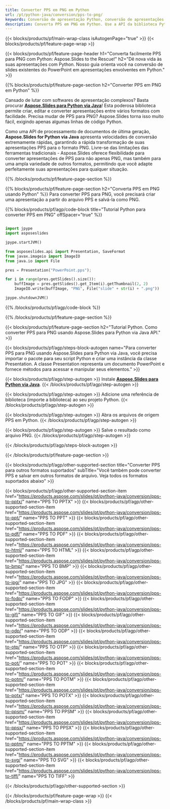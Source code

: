 ```yaml
---
title: Converter PPS em PNG em Python
url: /pt/python-java/conversion/pps-to-png/
keywords: Conversão de apresentação Python, conversão de apresentações para Python, Python para apresentações, Aspose.Slides Python, conversão de PPS para PNG, biblioteca de apresentação Python
description: Converta PPS em PNG em Python. Use a API da biblioteca Python para converter arquivos PPS em PNG
---
```


{{< blocks/products/pf/main-wrap-class isAutogenPage="true" >}}
{{< blocks/products/pf/feature-page-wrap >}}

{{< blocks/products/pf/feature-page-header h1="Converta facilmente PPS para PNG com Python: Aspose.Slides to the Rescue!" h2="Dê nova vida às suas apresentações com Python. Nosso guia orienta você na conversão de slides existentes do PowerPoint em apresentações envolventes em Python." >}}

{{% blocks/products/pf/feature-page-section h2="Converter PPS em PNG em Python" %}}

Cansado de lutar com softwares de apresentação complexos? Basta procurar [**Aspose.Slides para Python via Java**](https://products.aspose.com/slides/pt/python-java/)! Esta poderosa biblioteca permite criar, editar e converter apresentações entre vários formatos com facilidade. Precisa mudar de PPS para PNG? Aspose.Slides torna isso muito fácil, exigindo apenas algumas linhas de código Python.

Como uma API de processamento de documentos de última geração, **Aspose.Slides for Python via Java** apresenta velocidades de conversão extremamente rápidas, garantindo a rápida transformação de suas apresentações PPS para o formato PNG. Livre-se das limitações das ferramentas tradicionais - Aspose.Slides oferece flexibilidade para converter apresentações de PPS para não apenas PNG, mas também para uma ampla variedade de outros formatos, permitindo que você adapte perfeitamente suas apresentações para qualquer situação.

{{% /blocks/products/pf/feature-page-section %}}

{{% blocks/products/pf/feature-page-section  h2="Converta PPS em PNG usando Python" %}}
Para converter PPS para PNG, você precisará criar uma apresentação a partir do arquivo PPS e salvá-la como PNG.

{{% blocks/products/pf/agp/code-block title="Tutorial Python para converter PPS em PNG" offSpacer="true" %}}

```python

import jpype
import asposeslides

jpype.startJVM()

from asposeslides.api import Presentation, SaveFormat
from javax.imageio import ImageIO
from java.io import File

pres = Presentation("PowerPoint.pps");

for i in range(pres.getSlides().size()):
    buffImage = pres.getSlides().get_Item(i).getThumbnail(2, 2)
    ImageIO.write(buffImage, "PNG", File("slide" + str(i) + ".png"))

jpype.shutdownJVM()
```


{{% /blocks/products/pf/agp/code-block %}}

{{% /blocks/products/pf/feature-page-section %}}

{{< blocks/products/pf/feature-page-section  h2="Tutorial Python. Como converter PPS para PNG usando Aspose.Slides para Python via Java API." >}}

{{< blocks/products/pf/agp/steps-block-autogen name="Para converter PPS para PNG usando Aspose.Slides para Python via Java, você precisa importar o pacote para seu script Python e criar uma instância da classe Presentation. A classe Presentation representa um documento PowerPoint e fornece métodos para acessar e manipular seus elementos." >}}

{{< blocks/products/pf/agp/step-autogen >}}
Instale [**Aspose.Slides para Python via Java**](https://products.aspose.com/slides/pt/python-java/).
{{< /blocks/products/pf/agp/step-autogen >}}

{{< blocks/products/pf/agp/step-autogen >}}
Adicione uma referência de biblioteca (importe a biblioteca) ao seu projeto Python.
{{< /blocks/products/pf/agp/step-autogen >}}

{{< blocks/products/pf/agp/step-autogen >}}
Abra os arquivos de origem PPS em Python.
{{< /blocks/products/pf/agp/step-autogen >}}

{{< blocks/products/pf/agp/step-autogen >}}
Salve o resultado como arquivo PNG.
{{< /blocks/products/pf/agp/step-autogen >}}

{{< /blocks/products/pf/agp/steps-block-autogen >}}

{{< /blocks/products/pf/feature-page-section >}}

{{< blocks/products/pf/agp/other-supported-section title="Converter PPS para outros formatos suportados" subTitle="Você também pode converter PPS e salvar em outros formatos de arquivo. Veja todos os formatos suportados abaixo" >}}

{{< blocks/products/pf/agp/other-supported-section-item href="https://products.aspose.com/slides/pt/python-java/conversion/pps-to-pptx/" name="PPS TO PPTX" >}}
{{< blocks/products/pf/agp/other-supported-section-item href="https://products.aspose.com/slides/pt/python-java/conversion/pps-to-ppt/" name="PPS TO PPT" >}}
{{< blocks/products/pf/agp/other-supported-section-item href="https://products.aspose.com/slides/pt/python-java/conversion/pps-to-pdf/" name="PPS TO PDF" >}}
{{< blocks/products/pf/agp/other-supported-section-item href="https://products.aspose.com/slides/pt/python-java/conversion/pps-to-html/" name="PPS TO HTML" >}}
{{< blocks/products/pf/agp/other-supported-section-item href="https://products.aspose.com/slides/pt/python-java/conversion/pps-to-bmp/" name="PPS TO BMP" >}}
{{< blocks/products/pf/agp/other-supported-section-item href="https://products.aspose.com/slides/pt/python-java/conversion/pps-to-jpg/" name="PPS TO JPG" >}}
{{< blocks/products/pf/agp/other-supported-section-item href="https://products.aspose.com/slides/pt/python-java/conversion/pps-to-fodp/" name="PPS TO FODP" >}}
{{< blocks/products/pf/agp/other-supported-section-item href="https://products.aspose.com/slides/pt/python-java/conversion/pps-to-gif/" name="PPS TO GIF" >}}
{{< blocks/products/pf/agp/other-supported-section-item href="https://products.aspose.com/slides/pt/python-java/conversion/pps-to-odp/" name="PPS TO ODP" >}}
{{< blocks/products/pf/agp/other-supported-section-item href="https://products.aspose.com/slides/pt/python-java/conversion/pps-to-otp/" name="PPS TO OTP" >}}
{{< blocks/products/pf/agp/other-supported-section-item href="https://products.aspose.com/slides/pt/python-java/conversion/pps-to-pot/" name="PPS TO POT" >}}
{{< blocks/products/pf/agp/other-supported-section-item href="https://products.aspose.com/slides/pt/python-java/conversion/pps-to-potm/" name="PPS TO POTM" >}}
{{< blocks/products/pf/agp/other-supported-section-item href="https://products.aspose.com/slides/pt/python-java/conversion/pps-to-potx/" name="PPS TO POTX" >}}
{{< blocks/products/pf/agp/other-supported-section-item href="https://products.aspose.com/slides/pt/python-java/conversion/pps-to-ppsm/" name="PPS TO PPSM" >}}
{{< blocks/products/pf/agp/other-supported-section-item href="https://products.aspose.com/slides/pt/python-java/conversion/pps-to-ppsx/" name="PPS TO PPSX" >}}
{{< blocks/products/pf/agp/other-supported-section-item href="https://products.aspose.com/slides/pt/python-java/conversion/pps-to-pptm/" name="PPS TO PPTM" >}}
{{< blocks/products/pf/agp/other-supported-section-item href="https://products.aspose.com/slides/pt/python-java/conversion/pps-to-svg/" name="PPS TO SVG" >}}
{{< blocks/products/pf/agp/other-supported-section-item href="https://products.aspose.com/slides/pt/python-java/conversion/pps-to-tiff/" name="PPS TO TIFF" >}}


{{< /blocks/products/pf/agp/other-supported-section >}}

{{< /blocks/products/pf/feature-page-wrap >}}
{{< /blocks/products/pf/main-wrap-class >}}